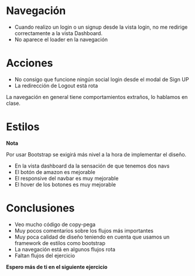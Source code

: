 # Navegación

- Cuando realizo un login o un signup desde la vista login, no me redirige correctamente a la vista Dashboard.
- No aparece el loader en la navegación

# Acciones

- No consigo que funcione ningún social login desde el modal de Sign UP
- La redirección de Logout está rota

La navegación en general tiene comportamientos extraños, lo hablamos en clase.

# Estilos

**Nota**

Por usar Bootstrap se exigirá más nivel a la hora de implementar el diseño.

- En la vista dashboard da la sensación de que tenemos dos navs
- El botón de amazon es mejorable
- El responsive del navbar es muy mejorable
- El hover de los botones es muy mejorable


# Conclusiones

- Veo mucho código de copy-pega
- Muy pocos comentarios sobre los flujos más importantes
- Muy poca calidad de diseño teniendo en cuenta que usamos un framework de estilos como bootstrap
- La navegación está en algunos flujos rota
- Faltan flujos del ejercicio


**Espero más de ti en el siguiente ejercicio**